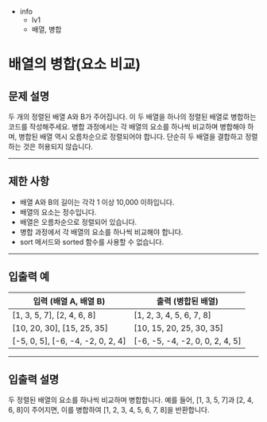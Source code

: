 - info
    - lv1
    - 배열, 병합

# 배열의 병합(요소 비교)
## 문제 설명
두 개의 정렬된 배열 A와 B가 주어집니다. 이 두 배열을 하나의 정렬된 배열로 병합하는 코드를 작성해주세요. 병합 과정에서는 각 배열의 요소를 하나씩 비교하며 병합해야 하며, 병합된 배열 역시 오름차순으로 정렬되어야 합니다. 단순히 두 배열을 결합하고 정렬하는 것은 허용되지 않습니다.

---

## 제한 사항

- 배열 A와 B의 길이는 각각 1 이상 10,000 이하입니다.
- 배열의 요소는 정수입니다.
- 배열은 오름차순으로 정렬되어 있습니다.
- 병합 과정에서 각 배열의 요소를 하나씩 비교해야 합니다.
- sort 메서드와 sorted 함수를 사용할 수 없습니다.

---

## 입출력 예

| 입력 (배열 A, 배열 B) | 출력 (병합된 배열) |
| --------------------- | ----------------- |
| [1, 3, 5, 7], [2, 4, 6, 8] | [1, 2, 3, 4, 5, 6, 7, 8] |
| [10, 20, 30], [15, 25, 35] | [10, 15, 20, 25, 30, 35] |
| [-5, 0, 5], [-6, -4, -2, 0, 2, 4] | [-6, -5, -4, -2, 0, 0, 2, 4, 5] |

---

## 입출력 설명
두 정렬된 배열의 요소를 하나씩 비교하며 병합합니다. 예를 들어, [1, 3, 5, 7]과 [2, 4, 6, 8]이 주어지면, 이를 병합하여 [1, 2, 3, 4, 5, 6, 7, 8]을 반환합니다.
